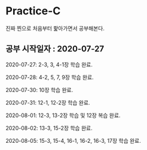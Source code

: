 # Practice-C
진짜 찐으로 처음부터 핥아가면서 공부해본다.

## 공부 시작일자 : 2020-07-27

2020-07-27: 2-3, 3, 4-1장 학습 완료.

2020-07-28: 4-2, 5, 7, 9장 학습 완료.

2020-07-30: 10장 학습 완료.

2020-07-31: 12-1, 12-2장 학습 완료.

2020-08-01: 12-3, 13-2장 학습 및 12장 복습 완료.

2020-08-02: 13-3, 15-2장 학습 완료.

2020-08-05: 15-3, 15-4, 16-1, 16-2, 16-3, 17장 학습 완료.

